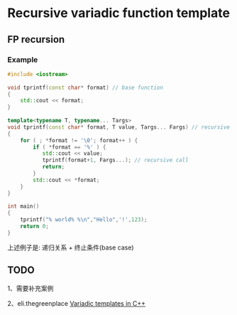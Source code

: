 # Recursive variadic function template

## FP recursion

### Example

```C++
#include <iostream>
 
void tprintf(const char* format) // base function
{
    std::cout << format;
}
 
template<typename T, typename... Targs>
void tprintf(const char* format, T value, Targs... Fargs) // recursive variadic function
{
    for ( ; *format != '\0'; format++ ) {
        if ( *format == '%' ) {
           std::cout << value;
           tprintf(format+1, Fargs...); // recursive call
           return;
        }
        std::cout << *format;
    }
}
 
int main()
{
    tprintf("% world% %\n","Hello",'!',123);
    return 0;
}
```



上述例子是: 递归关系 + 终止条件(base case)



## TODO

1、需要补充案例

2、eli.thegreenplace [Variadic templates in C++](https://eli.thegreenplace.net/2014/variadic-templates-in-c/)
